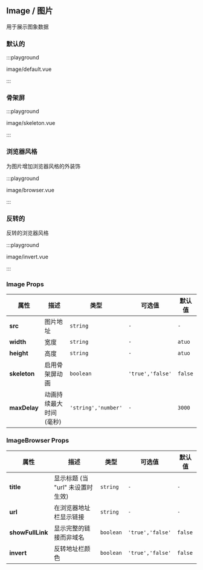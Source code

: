 ## Image / 图片

用于展示图象数据

### 默认的

:::playground

image/default.vue

:::

### 骨架屏

:::playground

image/skeleton.vue

:::

### 浏览器风格

为图片增加浏览器风格的外装饰

:::playground

image/browser.vue

:::

### 反转的

反转的浏览器风格

:::playground

image/invert.vue

:::

### Image Props

| 属性         | 描述                    | 类型                | 可选值           | 默认值  |
| ------------ | ----------------------- | ------------------- | ---------------- | ------- |
| **src**      | 图片地址                | `string`            | `-`              | `-`     |
| **width**    | 宽度                    | `string`            | `-`              | `atuo`  |
| **height**   | 高度                    | `string`            | `-`              | `atuo`  |
| **skeleton** | 启用骨架屏动画          | `boolean`           | `'true','false'` | `false` |
| **maxDelay** | 动画持续最大时间 (毫秒) | `'string','number'` | `-`              | `3000`  |

### ImageBrowser Props

| 属性             | 描述                             | 类型      | 可选值           | 默认值  |
| ---------------- | -------------------------------- | --------- | ---------------- | ------- |
| **title**        | 显示标题 (当 "url" 未设置时生效) | `string`  | `-`              | `-`     |
| **url**          | 在浏览器地址栏显示链接           | `string`  | `-`              | `-`     |
| **showFullLink** | 显示完整的链接而非域名           | `boolean` | `'true','false'` | `false` |
| **invert**       | 反转地址栏颜色                   | `boolean` | `'true','false'` | `false` |
